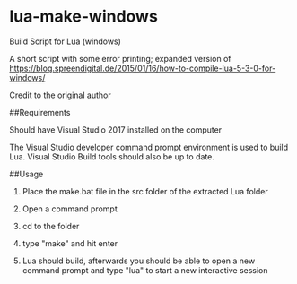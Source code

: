 # lua-make-windows
Build Script for Lua (windows)

A short script with some error printing; expanded version of https://blog.spreendigital.de/2015/01/16/how-to-compile-lua-5-3-0-for-windows/

Credit to the original author

##Requirements

Should have Visual Studio 2017 installed on the computer

The Visual Studio developer command prompt environment is used to build Lua. Visual Studio Build tools should also be up to date.

##Usage

1) Place the make.bat file in the src folder of the extracted Lua folder

2) Open a command prompt

3) cd to the folder

4) type "make" and hit enter

5) Lua should build, afterwards you should be able to open a new command prompt and type "lua" to start a new interactive session
